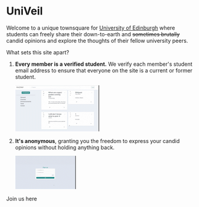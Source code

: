 # UniVeil

Welcome to a unique townsquare for [University of Edinburgh](https://en.wikipedia.org/wiki/University_of_Edinburgh) where students can freely share their down-to-earth and ~~sometimes brutally~~ candid opinions and explore the thoughts of their fellow university peers.

What sets this site apart?
1. **Every member is a verified student.** We verify each member's student email address to ensure that everyone on the site is a current or former student.

    ![Signup](/public/Signup.gif)

2. **It's anonymous**, granting you the freedom to express your candid opinions without holding anything back.

    ![After Signup](/public/After_Signup.gif)

Join us here

